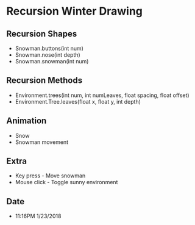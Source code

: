# Recursion Winter Drawing
## Recursion Shapes
* Snowman.buttons(int num)
* Snowman.nose(int depth)</li>
* Snowman.snowman(int num)
## Recursion Methods
* Environment.trees(int num, int numLeaves, float spacing, float offset)
* Environment.Tree.leaves(float x, float y, int depth)
## Animation
* Snow
* Snowman movement
## Extra
* Key press - Move snowman
* Mouse click - Toggle sunny environment
## Date
* 11:16PM 1/23/2018
